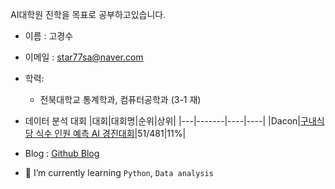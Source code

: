 AI대학원 진학을 목표로 공부하고있습니다.

- 이름 : 고경수

- 이메일 : star77sa@naver.com

- 학력:
  - 전북대학교 통계학과, 컴퓨터공학과 (3-1 재)
  
- 데이터 분석 대회
  |대회|대회명|순위|상위|
  |---|-------|----|----|
  |Dacon|[구내식당 식수 인원 예측 AI 경진대회](https://github.com/star77sa/DACON-The_number_of_diners_in_the_cafeteria_Prediction)|51/481|11%|

- Blog : [Github Blog](https://star77sa.github.io/TIL-Blog/)<!--, [CV page](https://star77sa.github.io/)--> 

- 🌱 I’m currently learning `Python`, `Data analysis`

<!--
**star77sa/star77sa** is a ✨ _special_ ✨ repository because its `README.md` (this file) appears on your GitHub profile.

Here are some ideas to get you started:

- 🔭 I’m currently working on ...
- 🌱 I’m currently learning ...
- 👯 I’m looking to collaborate on ...
- 🤔 I’m looking for help with ...
- 💬 Ask me about ...
- 📫 How to reach me: ...
- 😄 Pronouns: ...
- ⚡ Fun fact: ...
-->
